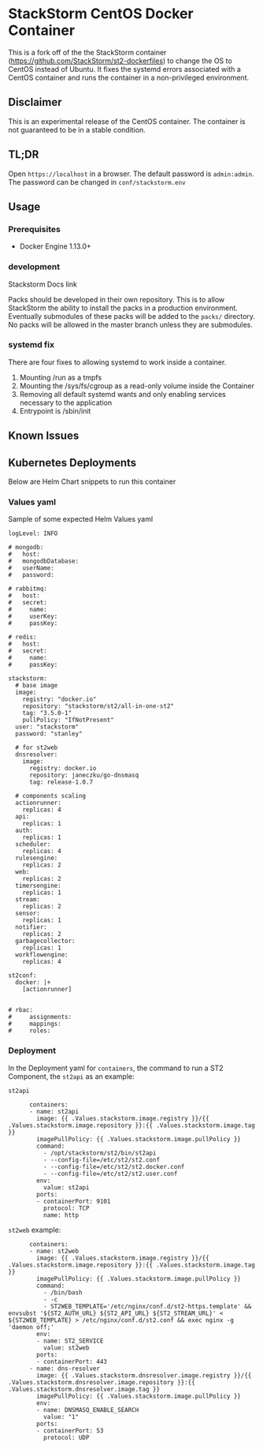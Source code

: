 # StackStorm CentOS Docker Container

This is a fork off of the the StackStorm container (https://github.com/StackStorm/st2-dockerfiles) to change the OS to CentOS instead of Ubuntu. It fixes the systemd errors associated with a CentOS container and runs the container in a non-privileged environment.

## Disclaimer
This is an experimental release of the CentOS container. The container is not guaranteed to be in a stable condition.

## TL;DR

Open `https://localhost` in a browser. The default password is `admin:admin`. The password can be changed in `conf/stackstorm.env`

## Usage

### Prerequisites
* Docker Engine 1.13.0+

### development

Stackstorm Docs link

Packs should be developed in their own repository. This is to allow StackStorm the ability to install the packs in a production environment. Eventually submodules of these packs will be added to the `packs/` directory. No packs will be allowed in the master branch unless they are submodules.


### systemd fix
There are four fixes to allowing systemd to work inside a container.
1. Mounting /run as a tmpfs
2. Mounting the /sys/fs/cgroup as a read-only volume inside the Container
3. Removing all default systemd wants and only enabling services necessary to the application
4. Entrypoint is /sbin/init

## Known Issues

## Kubernetes Deployments
Below are Helm Chart snippets to run this container

### Values yaml
Sample of some expected Helm Values yaml
```
logLevel: INFO

# mongodb:
#   host: 
#   mongodbDatabase: 
#   userName: 
#   password: 

# rabbitmq:
#   host: 
#   secret:
#     name: 
#     userKey: 
#     passKey: 

# redis:
#   host: 
#   secret:
#     name: 
#     passKey: 

stackstorm:
  # base image
  image:
    registry: "docker.io"
    repository: "stackstorm/st2/all-in-one-st2"
    tag: "3.5.0-1"
    pullPolicy: "IfNotPresent"
  user: "stackstorm"
  password: "stanley"

  # for st2web
  dnsresolver:
    image:
      registry: docker.io
      repository: janeczku/go-dnsmasq
      tag: release-1.0.7

  # components scaling
  actionrunner:
    replicas: 4
  api:
    replicas: 1
  auth:
    replicas: 1
  scheduler:
    replicas: 4
  rulesengine:
    replicas: 2
  web:
    replicas: 2
  timersengine:
    replicas: 1
  stream:
    replicas: 2
  sensor:
    replicas: 1
  notifier:
    replicas: 2
  garbagecollector:
    replicas: 1
  workflowengine:
    replicas: 4

st2conf:
  docker: |+
    [actionrunner]


# rbac:
#     assignments:
#     mappings:
#     roles:
```


### Deployment
In the Deployment yaml for `containers`, the command to run a ST2 Component, the `st2api` as an example:

`st2api`
```
      containers:
      - name: st2api
        image: {{ .Values.stackstorm.image.registry }}/{{ .Values.stackstorm.image.repository }}:{{ .Values.stackstorm.image.tag }}
        imagePullPolicy: {{ .Values.stackstorm.image.pullPolicy }}
        command: 
          - /opt/stackstorm/st2/bin/st2api
          - --config-file=/etc/st2/st2.conf
          - --config-file=/etc/st2/st2.docker.conf
          - --config-file=/etc/st2/st2.user.conf        
        env:
          value: st2api
        ports:
        - containerPort: 9101
          protocol: TCP
          name: http
```


`st2web` example:
```
      containers:
      - name: st2web
        image: {{ .Values.stackstorm.image.registry }}/{{ .Values.stackstorm.image.repository }}:{{ .Values.stackstorm.image.tag }}
        imagePullPolicy: {{ .Values.stackstorm.image.pullPolicy }}
        command: 
          - /bin/bash
          - -c
          - ST2WEB_TEMPLATE='/etc/nginx/conf.d/st2-https.template' && envsubst '${ST2_AUTH_URL} ${ST2_API_URL} ${ST2_STREAM_URL}' < ${ST2WEB_TEMPLATE} > /etc/nginx/conf.d/st2.conf && exec nginx -g 'daemon off;'
        env:
        - name: ST2_SERVICE
          value: st2web
        ports:
        - containerPort: 443
      - name: dns-resolver
        image: {{ .Values.stackstorm.dnsresolver.image.registry }}/{{ .Values.stackstorm.dnsresolver.image.repository }}:{{ .Values.stackstorm.dnsresolver.image.tag }}
        imagePullPolicy: {{ .Values.stackstorm.image.pullPolicy }}
        env:
        - name: DNSMASQ_ENABLE_SEARCH
          value: "1"
        ports:
        - containerPort: 53
          protocol: UDP
```